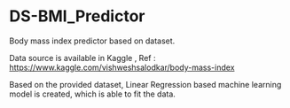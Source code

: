 # DS-BMI_Predictor
Body mass index predictor based on dataset.


Data source is available in Kaggle , Ref : https://www.kaggle.com/vishweshsalodkar/body-mass-index

Based on the provided dataset, Linear Regression based machine learning model is created, which is able to fit the data.
